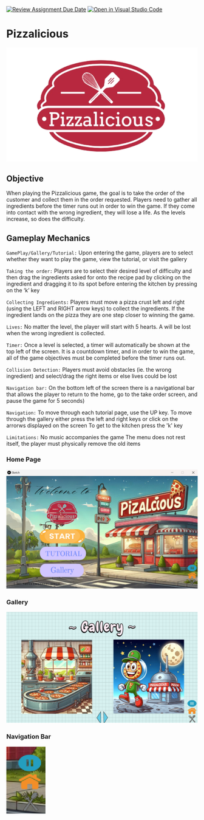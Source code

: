 [![Review Assignment Due Date](https://classroom.github.com/assets/deadline-readme-button-24ddc0f5d75046c5622901739e7c5dd533143b0c8e959d652212380cedb1ea36.svg)](https://classroom.github.com/a/B2OnycBl)
[![Open in Visual Studio Code](https://classroom.github.com/assets/open-in-vscode-718a45dd9cf7e7f842a935f5ebbe5719a5e09af4491e668f4dbf3b35d5cca122.svg)](https://classroom.github.com/online_ide?assignment_repo_id=15158568&assignment_repo_type=AssignmentRepo)
# Pizzalicious

![drawing](PizzaliciousLogo.png)

## Objective 

When playing the Pizzalicious game, the goal is to take the order of the customer and collect them in the order requested. Players need to gather all ingredients before the timer runs out in order to win the game. If they come into contact with the wrong ingredient, they will lose a life. As the levels increase, so does the difficulty. 

## Gameplay Mechanics

`GamePlay/Gallery/Tutorial:` Upon entering the game, players are to select whether they want to play the game, view the tutorial, or visit the gallery

`Taking the order:` Players are to select their desired level of difficulty and then drag the ingredients asked for onto the recipe pad by clicking on the ingredient and dragging it to its spot before entering the kitchen by pressing on the ‘k’ key

`Collecting Ingredients:` Players must move a pizza crust left and right (using the LEFT and RIGHT arrow keys) to collect the ingredients. If the ingredient lands on the pizza they are one step closer to winning the game.

`Lives:` No matter the level, the player will start with 5 hearts. A will be lost when the wrong ingredient is collected.

`Timer:` Once a level is selected, a timer will automatically be shown at the top left of the screen. It is a countdown timer, and in order to win the game, all of the game objectives must be completed before the timer runs out.

`Collision Detection:` Players must avoid obstacles (ie. the wrong ingredient) and select/drag the right items or else lives could be lost

`Navigation bar:` On the bottom left of the screen there is a navigational bar that allows the player to return to the home, go to the take order screen, and pause the game for 5 seconds)

`Navigation:` To move through each tutorial page, use the UP key.
              To move through the gallery either press the left and     right keys or click on the arrorws displayed on the screen
              To get to the kitchen press the 'k' key

`Limitations:` No music accompanies the game
               The menu does not rest itself, the player must physically remove the old items

### Home Page
![drawing](HomePage.png)

### Gallery
![drawing](Gallery.png)

### Navigation Bar
![drawing](NavigationBar.png) 